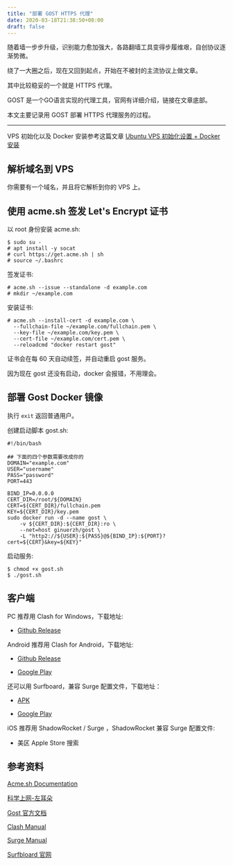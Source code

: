 ```yaml
---
title: "部署 GOST HTTPS 代理"
date: 2020-03-18T21:38:50+08:00
draft: false
---
```


随着墙一步步升级，识别能力愈加强大，各路翻墙工具变得步履维艰，自创协议逐渐势微。

绕了一大圈之后，现在又回到起点，开始在不被封的主流协议上做文章。

其中比较稳妥的一个就是 HTTPS 代理。

GOST 是一个GO语言实现的代理工具，官网有详细介绍，链接在文章底部。

本文主要记录用 GOST 部署 HTTPS 代理服务的过程。

---

VPS 初始化以及 Docker 安装参考这篇文章 [Ubuntu VPS 初始化设置 + Docker安装](/posts/ubuntu-server-initiation-and-docker-installation)

## 解析域名到 VPS

你需要有一个域名，并且将它解析到你的 VPS 上。

## 使用 acme.sh 签发 Let's Encrypt 证书

以 root 身份安装 acme.sh:

    $ sudo su -
    # apt install -y socat
    # curl https://get.acme.sh | sh
    # source ~/.bashrc

签发证书:

    # acme.sh --issue --standalone -d example.com
    # mkdir ~/example.com

安装证书:

    # acme.sh --install-cert -d example.com \
      --fullchain-file ~/example.com/fullchain.pem \
      --key-file ~/example.com/key.pem \
      --cert-file ~/example.com/cert.pem \
      --reloadcmd "docker restart gost"

证书会在每 60 天自动续签，并自动重启 gost 服务。

因为现在 gost 还没有启动，docker 会报错，不用理会。

## 部署 Gost Docker 镜像

执行 `exit` 返回普通用户。

创建启动脚本 gost.sh:

    #!/bin/bash

    ## 下面的四个参数需要改成你的
    DOMAIN="example.com"
    USER="username"
    PASS="password"
    PORT=443

    BIND_IP=0.0.0.0
    CERT_DIR=/root/${DOMAIN}
    CERT=${CERT_DIR}/fullchain.pem
    KEY=${CERT_DIR}/key.pem
    sudo docker run -d --name gost \
        -v ${CERT_DIR}:${CERT_DIR}:ro \
        --net=host ginuerzh/gost \
        -L "http2://${USER}:${PASS}@${BIND_IP}:${PORT}?cert=${CERT}&key=${KEY}"

启动服务:

    $ chmod +x gost.sh
    $ ./gost.sh

## 客户端

PC 推荐用 Clash for Windows，下载地址:

*  [Github Release](https://github.com/Fndroid/clash_for_windows_pkg/releases)

Android 推荐用 Clash for Android，下载地址:

* [Github Release](https://github.com/Kr328/ClashForAndroid/releases)

* [Google Play](https://play.google.com/store/apps/details?id=com.github.kr328.clash)

还可以用 Surfboard，兼容 Surge 配置文件，下载地址：

* [APK](https://apkpure.com/surfboard/com.getsurfboard)

* [Google Play](https://play.google.com/store/apps/details?id=com.getsurfboard)

iOS 推荐用 ShadowRocket / Surge ，ShadowRocket 兼容 Surge 配置文件:

* 美区 Apple Store 搜索

## 参考资料

[Acme.sh Documentation](https://github.com/acmesh-official/acme.sh)

[科学上网-左耳朵](https://haoel.github.io/)

[Gost 官方文档](https://docs.ginuerzh.xyz/gost/tls/)

[Clash Manual](https://github.com/Dreamacro/clash)

[Surge Manual](https://manual.nssurge.com/)

[Surfbloard 官网](https://manual.getsurfboard.com/)
